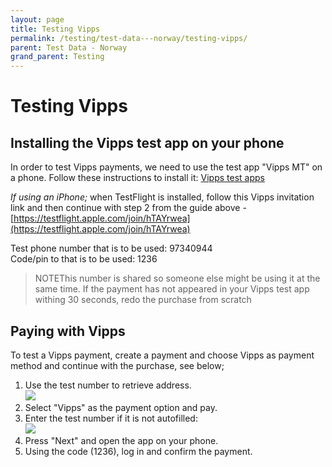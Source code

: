 ```yaml
---
layout: page
title: Testing Vipps
permalink: /testing/test-data---norway/testing-vipps/
parent: Test Data - Norway
grand_parent: Testing
---
```




# Testing Vipps 

## Installing the Vipps test app on your phone
In order to test Vipps payments, we need to use the test app "Vipps MT"
on a phone. Follow these instructions to install it: [Vipps test
apps](https://github.com/vippsas/vipps-developers/blob/master/vipps-test-environment.md#vipps-test-apps)

*If using an iPhone;* when TestFlight is installed, follow this Vipps
invitation link and then continue with step 2 from the guide above -
[https://testflight.apple.com/join/hTAYrwea](https://testflight.apple.com/join/hTAYrwea)

Test phone number that is to be used: 97340944  
Code/pin to that is to be used: 1236

> NOTEThis number is shared so someone else might be using it at the
> same time. If the payment has not appeared in your Vipps test app
> withing 30 seconds, redo the purchase from scratch

## Paying with Vipps
To test a Vipps payment, create a payment and choose Vipps as payment
method and continue with the purchase, see below;

1.  Use the test number to retrieve address.  
    ![](https://confluence.resurs.com/download/attachments/284134441/image2022-1-18_14-40-8.png?version=1&modificationDate=1642513209000&api=v2)
2.  Select "Vipps" as the payment option and pay.
3.  Enter the test number if it is not autofilled:  
    ![](https://confluence.resurs.com/download/thumbnails/284134441/image2022-1-18_14-43-10.png?version=1&modificationDate=1642513390000&api=v2)
4.  Press "Next" and open the app on your phone. 
5.  Using the code (1236), log in and confirm the payment. 
